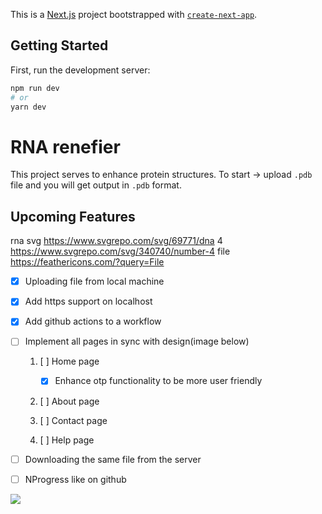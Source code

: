 This is a [Next.js](https://nextjs.org/) project bootstrapped with [`create-next-app`](https://github.com/vercel/next.js/tree/canary/packages/create-next-app).

## Getting Started

First, run the development server:

```bash
npm run dev
# or
yarn dev
```

# RNA renefier

This project serves to enhance protein structures.
To start -> upload `.pdb` file and you will get output in `.pdb` format.

## Upcoming Features

rna svg https://www.svgrepo.com/svg/69771/dna
4 https://www.svgrepo.com/svg/340740/number-4
file https://feathericons.com/?query=File

- [x] Uploading file from local machine
- [x] Add https support on localhost
- [x] Add github actions to a workflow

- [ ] Implement all pages in sync with design(image below)

  1. [ ] Home page

     - [x] Enhance otp functionality to be more user friendly

  2. [ ] About page
  3. [ ] Contact page
  4. [ ] Help page

- [ ] Downloading the same file from the server
- [ ] NProgress like on github

<img src='src/assets/design.png'>
